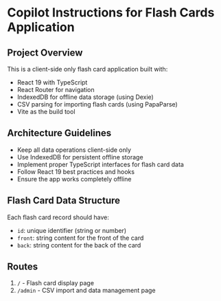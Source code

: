 # Copilot Instructions for Flash Cards Application

<!-- Use this file to provide workspace-specific custom instructions to Copilot. For more details, visit https://code.visualstudio.com/docs/copilot/copilot-customization#_use-a-githubcopilotinstructionsmd-file -->

## Project Overview
This is a client-side only flash card application built with:
- React 19 with TypeScript
- React Router for navigation
- IndexedDB for offline data storage (using Dexie)
- CSV parsing for importing flash cards (using PapaParse)
- Vite as the build tool

## Architecture Guidelines
- Keep all data operations client-side only
- Use IndexedDB for persistent offline storage
- Implement proper TypeScript interfaces for flash card data
- Follow React 19 best practices and hooks
- Ensure the app works completely offline

## Flash Card Data Structure
Each flash card record should have:
- `id`: unique identifier (string or number)
- `front`: string content for the front of the card
- `back`: string content for the back of the card

## Routes
1. `/` - Flash card display page
2. `/admin` - CSV import and data management page
